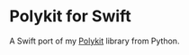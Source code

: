 # Polykit for Swift

A Swift port of my [Polykit](https://github.com/dannystewart/polykit/tree/main/src/polykit/log) library from Python.
